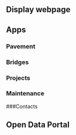 ## Display webpage

## Apps

  ### Pavement

### Bridges

### Projects

### Maintenance

###Contacts

## Open Data Portal
